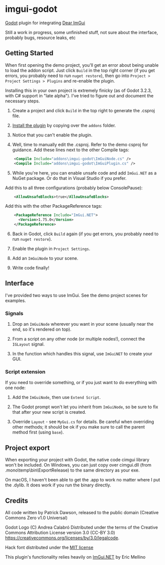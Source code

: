 # imgui-godot
[Godot](https://github.com/godotengine/godot) plugin for integrating [Dear ImGui](https://github.com/ocornut/imgui)

Still a work in progress, some unfinished stuff, not sure about the interface, probably bugs, resource leaks, etc

## Getting Started

When first opening the demo project, you'll get an error about being unable to load the addon script.
Just click `Build` in the top right corner (if you get errors, you probably need to run `nuget restore`),
then go into `Project > Project Settings > Plugins` and re-enable the plugin.

Installing this in your own project is extremely finicky (as of Godot 3.2.3, with C# support in "late alpha").
I've tried to figure out and document the necessary steps.

1. Create a project and click `Build` in the top right to generate the .csproj file.

2. [Install the plugin](https://docs.godotengine.org/en/stable/tutorials/plugins/editor/installing_plugins.html) by copying over the `addons` folder.

3. Notice that you can't enable the plugin.

4. Well, time to manually edit the .csproj. Refer to the demo csproj for guidance. Add these lines next to the other Compile tags:
```xml
    <Compile Include="addons\imgui-godot\ImGuiNode.cs" />
    <Compile Include="addons\imgui-godot\ImGuiPlugin.cs" />
```

5. While you're here, you can enable unsafe code and add `ImGui.NET` as a NuGet package. Or do that in Visual Studio if you prefer.

Add this to all three configurations (probably below ConsolePause):
```xml
    <AllowUnsafeBlocks>true</AllowUnsafeBlocks>
```

Add this with the other PackageReference tags:

```xml
    <PackageReference Include="ImGui.NET">
      <Version>1.75.0</Version>
    </PackageReference>
```

6. Back in Godot, click `Build` again (if you get errors, you probably need to run `nuget restore`).

7. Enable the plugin in `Project Settings`.

8. Add an `ImGuiNode` to your scene.

9. Write code finally!

## Interface

I've provided two ways to use ImGui. See the demo project scenes for examples.

### Signals

1. Drop an `ImGuiNode` wherever you want in your scene (usually near the end, so it's rendered on top).

2. From a script on any other node (or multiple nodes!), connect the `IGLayout` signal.

3. In the function which handles this signal, use `ImGuiNET` to create your GUI.

### Script extension

If you need to override something, or if you just want to do everything with one node:

1. Add the `ImGuiNode`, then use `Extend Script`.

2. The Godot prompt won't let you inherit from `ImGuiNode`, so be sure to fix that after your new script is created.

3. Override `Layout` - see `MyGui.cs` for details. Be careful when overriding other methods; it should be
ok if you make sure to call the parent method first (using `base`).

## Project export

When exporting your project with Godot, the native code cimgui library won't be included.
On Windows, you can just copy over cimgui.dll (from .mono\temp\bin\ExportRelease) to the same directory as your exe.

On macOS, I haven't been able to get the .app to work no matter where I put the .dylib. It does work if you run the binary directly.

## Credits

All code written by Patrick Dawson, released to the public domain (Creative Commons Zero v1.0 Universal)

Godot Logo (C) Andrea Calabró Distributed under the terms of the Creative Commons Attribution License version 3.0 (CC-BY 3.0) https://creativecommons.org/licenses/by/3.0/legalcode.

Hack font distributed under the [MIT license](https://github.com/source-foundry/Hack/blob/master/LICENSE.md)

This plugin's functionality relies heavily on [ImGui.NET](https://github.com/mellinoe/ImGui.NET) by Eric Mellino

